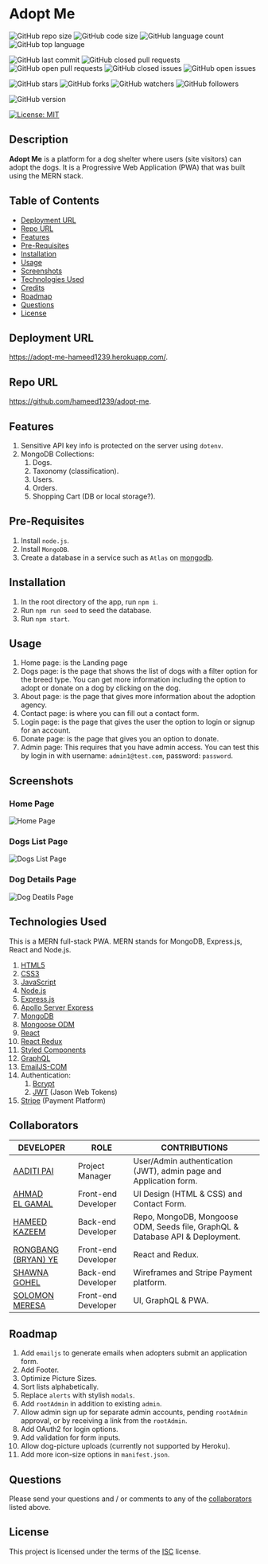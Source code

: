 # Adopt Me

![GitHub repo size](https://img.shields.io/github/repo-size/hameed1239/adopt-me?style=plastic)
![GitHub code size](https://img.shields.io/github/languages/code-size/hameed1239/adopt-me?style=plastic)
![GitHub language count](https://img.shields.io/github/languages/count/hameed1239/adopt-me?style=plastic)
![GitHub top language](https://img.shields.io/github/languages/top/hameed1239/adopt-me?style=plastic)

![GitHub last commit](https://img.shields.io/github/last-commit/hameed1239/adopt-me?style=plastic)
![GitHub closed pull requests](https://img.shields.io/github/issues-pr-closed-raw/hameed1239/adopt-me?color=green&style=plastic)
![GitHub open pull requests](https://img.shields.io/github/issues-pr-raw/hameed1239/adopt-me?color=red&style=plastic)
![GitHub closed issues](https://img.shields.io/github/issues-closed-raw/hameed1239/adopt-me?color=green&style=plastic)
![GitHub open issues](https://img.shields.io/github/issues-raw/hameed1239/adopt-me?color=red&style=plastic)

![GitHub stars](https://img.shields.io/github/stars/hameed1239/adopt-me?style=social)
![GitHub forks](https://img.shields.io/github/forks/hameed1239/adopt-me?style=social)
![GitHub watchers](https://img.shields.io/github/watchers/hameed1239/adopt-me?style=social)
![GitHub followers](https://img.shields.io/github/followers/hameed1239?style=social)

![GitHub version](https://img.shields.io/github/package-json/v/hameed1239/adopt-me?color=red&style=plastic)

[![License: MIT](https://img.shields.io/badge/License-ISC-yellow.svg)](https://opensource.org/licenses/ISC)

## Description

**Adopt Me** is a platform for a dog shelter where users (site visitors) can adopt the dogs. It is a Progressive Web Application (PWA) that was built using the MERN stack.

## Table of Contents

- [Deployment URL](#Deployment-URL)
- [Repo URL](#Repo-URL)
- [Features](#Features)
- [Pre-Requisites](#Pre-Requisites)
- [Installation](#Installation)
- [Usage](#Usage)
- [Screenshots](#Screenshots)
- [Technologies Used](#Technologies-Used)
- [Credits](#Credits)
- [Roadmap](#Roadmap)
- [Questions](#Questions)
- [License](#License)

## Deployment URL

https://adopt-me-hameed1239.herokuapp.com/.

## Repo URL

https://github.com/hameed1239/adopt-me.

## Features

1. Sensitive API key info is protected on the server using `dotenv`.
1. MongoDB Collections:
   1. Dogs.
   1. Taxonomy (classification).
   1. Users.
   1. Orders.
   1. Shopping Cart (DB or local storage?).

## Pre-Requisites

1. Install `node.js`.
1. Install `MongoDB`.
1. Create a database in a service such as `Atlas` on [mongodb](https://cloud.mongodb.com/).

## Installation

1. In the root directory of the app, run `npm i`.
1. Run `npm run seed` to seed the database.
1. Run `npm start`.

## Usage

1. Home page: is the Landing page
2. Dogs page: is the page that shows the list of dogs with a filter option for the breed type. You can get more information including the option to adopt or donate on a dog by clicking on the dog.
3. About page: is the page that gives more information about the adoption agency.
4. Contact page: is where you can fill out a contact form.
5. Login page: is the page that gives the user the option to login or signup for an account.
6. Donate page: is the page that gives you an option to donate.
7. Admin page: This requires that you have admin access. You can test this by login in with username: `admin1@test.com`, password: `password`.

## Screenshots

### Home Page

![Home Page](./lib/screenshot-home.png)

### Dogs List Page

![Dogs List Page](./lib/screenshot-dogs.png)

### Dog Details Page

![Dog Deatils Page](./lib/screenshot-dog.png)

## Technologies Used

This is a MERN full-stack PWA. MERN stands for MongoDB, Express.js, React and Node.js.

1. [HTML5](https://www.w3schools.com/html/)
1. [CSS3](https://www.w3schools.com/css/)
1. [JavaScript](https://www.w3schools.com/js)
1. [Node.js](https://nodejs.org/en/)
1. [Express.js](https://www.npmjs.com/package/express)
1. [Apollo Server Express](https://www.npmjs.com/package/apollo-server-express)
1. [MongoDB](https://www.mongodb.com/)
1. [Mongoose ODM](https://www.npmjs.com/package/mongoose)
1. [React](https://www.npmjs.com/package/react)
1. [React Redux](https://react-redux.js.org/)
1. [Styled Components](https://www.npmjs.com/package/styled-components)
1. [GraphQL](https://www.npmjs.com/package/graphql)
1. [EmailJS-COM](https://www.npmjs.com/package/emailjs-com)
1. Authentication:
   1. [Bcrypt](https://www.npmjs.com/package/bcrypt)
   1. [JWT](https://www.npmjs.com/package/jsonwebtoken) (Jason Web Tokens)
1. [Stripe](https://stripe.com/) (Payment Platform)

## Collaborators

| DEVELOPER                                            | ROLE                | CONTRIBUTIONS                                                                 |
| ---------------------------------------------------- | ------------------- | ----------------------------------------------------------------------------- |
| [AADITI PAI](https://github.com/aadi1988)            | Project Manager     | User/Admin authentication (JWT), admin page and Application form.             |
| [AHMAD EL GAMAL](https://github.com/ahmadelgamal)    | Front-end Developer | UI Design (HTML & CSS) and Contact Form.                                      |
| [HAMEED KAZEEM](https://github.com/hameed1239/)      | Back-end Developer  | Repo, MongoDB, Mongoose ODM, Seeds file, GraphQL & Database API & Deployment. |
| [RONGBANG (BRYAN) YE](https://github.com/rongbangye) | Front-end Developer | React and Redux.                                                              |
| [SHAWNA GOHEL](https://github.com/shawnagohel)       | Back-end Developer  | Wireframes and Stripe Payment platform.                                       |
| [SOLOMON MERESA](https://github.com/solomonmeresa)   | Front-end Developer | UI, GraphQL & PWA.                                                            |

## Roadmap

1. Add `emailjs` to generate emails when adopters submit an application form.
1. Add Footer.
1. Optimize Picture Sizes.
1. Sort lists alphabetically.
1. Replace `alerts` with stylish `modals`.
1. Add `rootAdmin` in addition to existing `admin`.
1. Allow admin sign up for separate admin accounts, pending `rootAdmin` approval, or by receiving a link from the `rootAdmin`.
1. Add OAuth2 for login options.
1. Add validation for form inputs.
1. Allow dog-picture uploads (currently not supported by Heroku).
1. Add more icon-size options in `manifest.json`.

## Questions

Please send your questions and / or comments to any of the [collaborators](#collaborators) listed above.

## License

This project is licensed under the terms of the [ISC](https://opensource.org/licenses/ISC) license.
